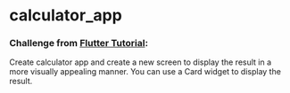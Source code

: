 # calculator_app

### Challenge from [Flutter Tutorial](https://flutter-tutorial.net/create-full-apps/simple-interest-calculator-app/):
Create calculator app and create a new screen to display the result in a more visually appealing manner. You can use a Card widget to display the result.
